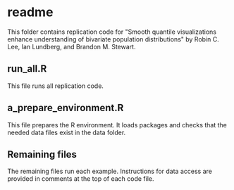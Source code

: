 # readme

This folder contains replication code for "Smooth quantile visualizations enhance understanding of bivariate population distributions" by Robin C. Lee, Ian Lundberg, and Brandon M. Stewart.

## run_all.R

This file runs all replication code.

## a_prepare_environment.R

This file prepares the R environment. It loads packages and checks that the needed data files exist in the data folder.

## Remaining files

The remaining files run each example. Instructions for data access are provided in comments at the top of each code file.